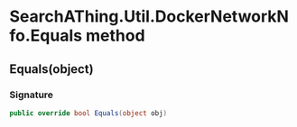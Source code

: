 # SearchAThing.Util.DockerNetworkNfo.Equals method
## Equals(object)
### Signature
```csharp
public override bool Equals(object obj)
```
